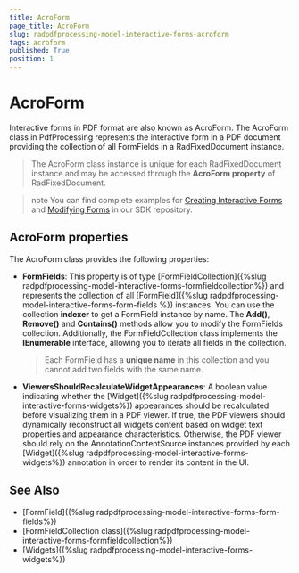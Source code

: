 ```yaml
---
title: AcroForm 
page_title: AcroForm 
slug: radpdfprocessing-model-interactive-forms-acroform 
tags: acroform
published: True
position: 1
---
```


# AcroForm 

Interactive forms in PDF format are also known as AcroForm. The AcroForm class in PdfProcessing represents the interactive form in a PDF document providing the collection of all FormFields in a RadFixedDocument instance. 

>The AcroForm class instance is unique for each RadFixedDocument instance and may be accessed through the **AcroForm property** of RadFixedDocument.

>note You can find complete examples for [Creating Interactive Forms](https://github.com/telerik/document-processing-sdk/tree/master/PdfProcessing/CreateInteractiveForms) and [Modifying Forms](https://github.com/telerik/document-processing-sdk/tree/master/PdfProcessing/ModifyForms) in our SDK repository.

## AcroForm properties

The AcroForm class provides the following properties:


* **FormFields**: This property is of type [FormFieldCollection]({%slug radpdfprocessing-model-interactive-forms-formfieldcollection%}) and represents the collection of all [FormField]({%slug radpdfprocessing-model-interactive-forms-form-fields %}) instances.  You can use the collection **indexer** to get a FormField instance by name. The **Add()**, **Remove()** and **Contains()** methods allow you to modify the FormFields collection. Additionally, the FormFieldCollection class implements  the **IEnumerable<FormField>** interface, allowing you to iterate all fields in the collection.
 
	>Each FormField has a **unique name** in this collection and you cannot add two fields with the same name.


* **ViewersShouldRecalculateWidgetAppearances**: A boolean value indicating whether the [Widget]({%slug radpdfprocessing-model-interactive-forms-widgets%}) appearances should be recalculated before visualizing them in a PDF viewer. If true, the PDF viewers should dynamically reconstruct all widgets content based on widget text properties and appearance characteristics. Otherwise, the PDF viewer should rely on the AnnotationContentSource instances provided by each [Widget]({%slug radpdfprocessing-model-interactive-forms-widgets%}) annotation in order to render its content in the UI.

## See Also

* [FormField]({%slug radpdfprocessing-model-interactive-forms-form-fields%})
* [FormFieldCollection class]({%slug radpdfprocessing-model-interactive-forms-formfieldcollection%})
* [Widgets]({%slug radpdfprocessing-model-interactive-forms-widgets%})

